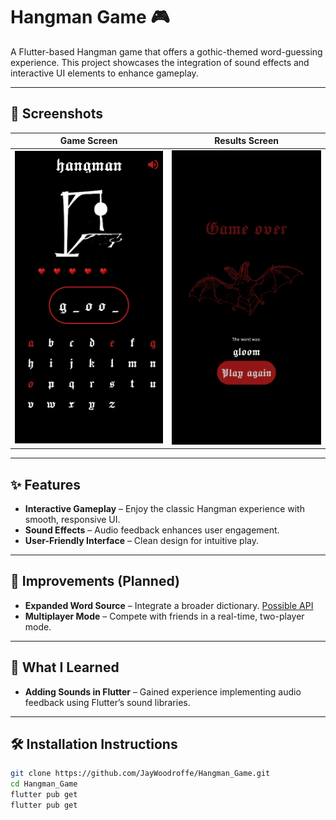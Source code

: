 # Hangman Game 🎮

A Flutter-based Hangman game that offers a gothic-themed word-guessing experience. This project showcases the integration of sound effects and interactive UI elements to enhance gameplay.

---

## 📸 Screenshots

| Game Screen | Results Screen |
|-------------|----------------|
| ![Game Screen](assets/screenshots/game_screen.jpg) | ![Results Screen](assets/screenshots/results_screen.jpg) |

---

## ✨ Features

- **Interactive Gameplay** – Enjoy the classic Hangman experience with smooth, responsive UI.
- **Sound Effects** – Audio feedback enhances user engagement.
- **User-Friendly Interface** – Clean design for intuitive play.

---

## 🚀 Improvements (Planned)

- **Expanded Word Source** – Integrate a broader dictionary. [Possible API](https://dictionaryapi.dev/)
- **Multiplayer Mode** – Compete with friends in a real-time, two-player mode.

---

## 🧠 What I Learned

- **Adding Sounds in Flutter** – Gained experience implementing audio feedback using Flutter’s sound libraries.

---

## 🛠️ Installation Instructions

   ```bash
   git clone https://github.com/JayWoodroffe/Hangman_Game.git
   cd Hangman_Game
   flutter pub get
   flutter pub get
```


